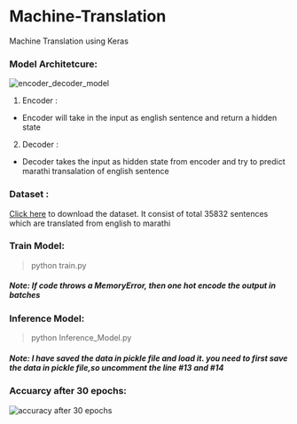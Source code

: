 # Machine-Translation
Machine Translation using Keras

### Model Architetcure:

![encoder_decoder_model](https://user-images.githubusercontent.com/31925932/64406964-c3cf5380-d0a0-11e9-8b1b-a8161ebf84c0.PNG)

1. Encoder :
  * Encoder will take in the input as english sentence and return a hidden state
 
2. Decoder :
  * Decoder takes the input as hidden state from encoder and try to predict marathi transalation of english sentence
  
### Dataset :
[Click here](http://www.manythings.org/anki/mar-eng.zip) to download the dataset. It consist of total 35832 sentences which are translated from english to marathi

### Train Model:
> python train.py

##### Note: If code throws a MemoryError, then one hot encode the output in batches

### Inference Model:
> python Inference_Model.py

##### Note: I have saved the data in pickle file and load it. you need to first save the data in pickle file,so uncomment the line #13 and #14

### Accuarcy after 30 epochs:
![accuracy after 30 epochs](https://user-images.githubusercontent.com/31925932/64409020-b6689800-d0a5-11e9-8d08-534c33aa81a2.PNG)

